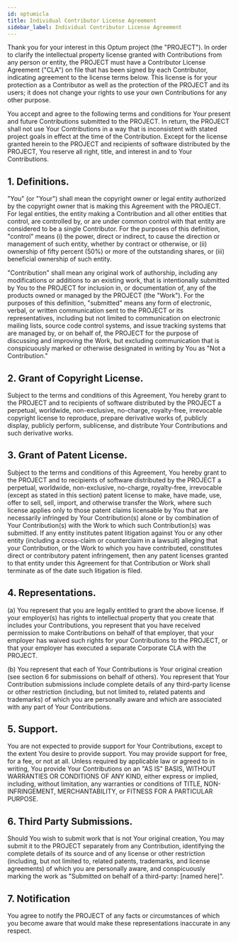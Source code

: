 ```yaml
---
id: optumicla
title: Individual Contributor License Agreement
sidebar_label: Individual Contributor License Agreement
---
```


Thank you for your interest in this Optum project (the "PROJECT"). In order to clarify the intellectual property license granted with Contributions from any person or entity, the PROJECT must have a Contributor License Agreement ("CLA") on file that has been signed by each Contributor, indicating agreement to the license terms below. This license is for your protection as a Contributor as well as the protection of the PROJECT and its users; it does not change your rights to use your own Contributions for any other purpose.

You accept and agree to the following terms and conditions for Your present and future Contributions submitted to the PROJECT. In return, the PROJECT shall not use Your Contributions in a way that is inconsistent with stated project goals in effect at the time of the Contribution. Except for the license granted herein to the PROJECT and recipients of software distributed by the PROJECT, You reserve all right, title, and interest in and to Your Contributions.

## 1.	Definitions.

"You" (or "Your") shall mean the copyright owner or legal entity authorized by the copyright owner that is making this Agreement with the PROJECT. For legal entities, the entity making a Contribution and all other entities that control, are controlled by, or are under common control with that entity are considered to be a single Contributor. For the purposes of this definition, "control" means (i) the power, direct or indirect, to cause the direction or management of such entity, whether by contract or otherwise, or (ii) ownership of fifty percent (50%) or more of the outstanding shares, or (iii) beneficial ownership of such entity.

"Contribution" shall mean any original work of authorship, including any modifications or additions to an existing work, that is intentionally submitted by You to the PROJECT for inclusion in, or documentation of, any of the products owned or managed by the PROJECT (the "Work"). For the purposes of this definition, "submitted" means any form of electronic, verbal, or written communication sent to the PROJECT or its representatives, including but not limited to communication on electronic mailing lists, source code control systems, and issue tracking systems that are managed by, or on behalf of, the PROJECT for the purpose of discussing and improving the Work, but excluding communication that is conspicuously marked or otherwise designated in writing by You as "Not a Contribution."

## 2.	Grant of Copyright License.

Subject to the terms and conditions of this Agreement, You hereby grant to the PROJECT and to recipients of software distributed by the PROJECT a perpetual, worldwide, non-exclusive, no-charge, royalty-free, irrevocable copyright license to reproduce, prepare derivative works of, publicly display, publicly perform, sublicense, and distribute Your Contributions and such derivative works.

## 3.	Grant of Patent License.

Subject to the terms and conditions of this Agreement, You hereby grant to the PROJECT and to recipients of software distributed by the PROJECT a perpetual, worldwide, non-exclusive, no-charge, royalty-free, irrevocable (except as stated in this section) patent license to make, have made, use, offer to sell, sell, import, and otherwise transfer the Work, where such license applies only to those patent claims licensable by You that are necessarily infringed by Your Contribution(s) alone or by combination of Your Contribution(s) with the Work to which such Contribution(s) was submitted. If any entity institutes patent litigation against You or any other entity (including a cross-claim or counterclaim in a lawsuit) alleging that your Contribution, or the Work to which you have contributed, constitutes direct or contributory patent infringement, then any patent licenses granted to that entity under this Agreement for that Contribution or Work shall terminate as of the date such litigation is filed.

## 4.	Representations.

(a) You represent that you are legally entitled to grant the above license. If your employer(s) has rights to intellectual property that you create that includes your Contributions, you represent that you have received permission to make Contributions on behalf of that employer, that your employer has waived such rights for your Contributions to the PROJECT, or that your employer has executed a separate Corporate CLA with the PROJECT.

(b)	You represent that each of Your Contributions is Your original creation (see section 6 for submissions on behalf of others). You represent that Your Contribution submissions include complete details of any third-party license or other restriction (including, but not limited to, related patents and trademarks) of which you are personally aware and which are associated with any part of Your Contributions.

## 5. Support.

You are not expected to provide support for Your Contributions, except to the extent You desire to provide support. You may provide support for free, for a fee, or not at all. Unless required by applicable law or agreed to in writing, You provide Your Contributions on an "AS IS" BASIS, WITHOUT WARRANTIES OR CONDITIONS OF ANY KIND, either express or implied, including, without limitation, any warranties or conditions of TITLE, NON-INFRINGEMENT, MERCHANTABILITY, or FITNESS FOR A PARTICULAR PURPOSE.

## 6. Third Party Submissions.

Should You wish to submit work that is not Your original creation, You may submit it to the PROJECT separately from any Contribution, identifying the complete details of its source and of any license or other restriction (including, but not limited to, related patents, trademarks, and license agreements) of which you are personally aware, and conspicuously marking the work as "Submitted on behalf of a third-party: [named here]".

## 7. Notification

You agree to notify the PROJECT of any facts or circumstances of which you become aware that would make these representations inaccurate in any respect.
